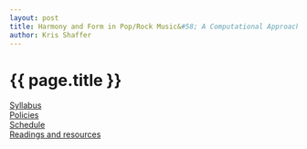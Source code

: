```yaml
---
layout: post
title: Harmony and Form in Pop/Rock Music&#58; A Computational Approach, CU–Boulder, May 2014
author: Kris Shaffer
---
```


# {{ page.title }} #
<!--
Please take the following survey before the course begins, so I can plan accordingly.

<iframe src="https://docs.google.com/a/colorado.edu/forms/d/1RJhSCZf3e6_k-qCeoxbTc_NRV13fw45ZFpdZmUfs9uo/viewform?embedded=true" width="600" height="500" frameborder="0" marginheight="0" marginwidth="0">Loading...</iframe>

## Administrative ##
-->
[Syllabus](syllabus.html)  
[Policies](policies.html)  
[Schedule](schedule.html)  
[Readings and resources](readings.html)
